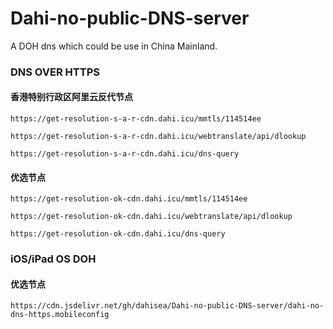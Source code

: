 # Dahi-no-public-DNS-server
A DOH dns which could be use in China Mainland.


### DNS OVER HTTPS
#### 香港特别行政区阿里云反代节点

``https://get-resolution-s-a-r-cdn.dahi.icu/mmtls/114514ee``

``https://get-resolution-s-a-r-cdn.dahi.icu/webtranslate/api/dlookup``

``https://get-resolution-s-a-r-cdn.dahi.icu/dns-query``

#### 优选节点

``https://get-resolution-ok-cdn.dahi.icu/mmtls/114514ee``

``https://get-resolution-ok-cdn.dahi.icu/webtranslate/api/dlookup``

``https://get-resolution-ok-cdn.dahi.icu/dns-query``


### iOS/iPad OS DOH
#### 优选节点

`https://cdn.jsdelivr.net/gh/dahisea/Dahi-no-public-DNS-server/dahi-no-dns-https.mobileconfig`
